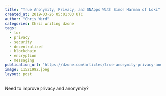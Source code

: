 ```yaml
---
title: "True Anonymity, Privacy, and SNApps With Simon Harman of Loki"
created_at: 2019-03-26 05:01:03 UTC
author: "Chris Ward"
categories: Chris writing dzone
tags: 
  - tor
  - privacy
  - security
  - decentralized
  - blockchain
  - encryption
  - messaging
publication_url: "https://dzone.com/articles/true-anonymity-privacy-and-snapps-with-simon-harma"
image: 11521992.jpeg
layout: post
---
```

Need to improve privacy and anonymity?

